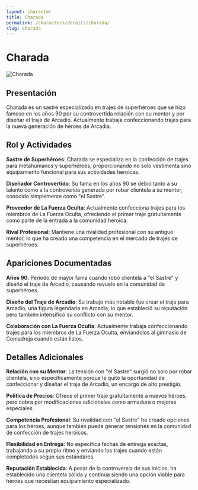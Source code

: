 ```yaml
---
layout: character
title: Charada
permalink: /characters/details/charada/
slug: charada
---
```


# Charada

<div class="character-photo">
  <img src="{{ site.baseurl }}/assets/img/characters/Charada.png" alt="Charada" />
</div>

## Presentación

Charada es un sastre especializado en trajes de superhéroes que se hizo famoso en los años 90 por su controvertida relación con su mentor y por diseñar el traje de Arcadio. Actualmente trabaja confeccionando trajes para la nueva generación de héroes de Arcadia.

## Rol y Actividades

**Sastre de Superhéroes**: Charada se especializa en la confección de trajes para metahumanos y superhéroes, proporcionando no solo vestimenta sino equipamiento funcional para sus actividades heroicas.

**Diseñador Controvertido**: Su fama en los años 90 se debió tanto a su talento como a la controversia generada por robar clientela a su mentor, conocido simplemente como "el Sastre".

**Proveedor de La Fuerza Oculta**: Actualmente confecciona trajes para los miembros de La Fuerza Oculta, ofreciendo el primer traje gratuitamente como parte de la entrada a la comunidad heroica.

**Rival Profesional**: Mantiene una rivalidad profesional con su antiguo mentor, lo que ha creado una competencia en el mercado de trajes de superhéroes.

## Apariciones Documentadas

**Años 90**: Período de mayor fama cuando robó clientela a "el Sastre" y diseñó el traje de Arcadio, causando revuelo en la comunidad de superhéroes.

**Diseño del Traje de Arcadio**: Su trabajo más notable fue crear el traje para Arcadio, una figura legendaria en Arcadia, lo que estableció su reputación pero también intensificó su conflicto con su mentor.

**Colaboración con La Fuerza Oculta**: Actualmente trabaja confeccionando trajes para los miembros de La Fuerza Oculta, enviándolos al gimnasio de Comadreja cuando están listos.

## Detalles Adicionales

**Relación con su Mentor**: La tensión con "el Sastre" surgió no solo por robar clientela, sino específicamente porque le quitó la oportunidad de confeccionar y diseñar el traje de Arcadio, un encargo de alto prestigio.

**Política de Precios**: Ofrece el primer traje gratuitamente a nuevos héroes, pero cobra por modificaciones adicionales como armadura o mejoras especiales.

**Competencia Profesional**: Su rivalidad con "el Sastre" ha creado opciones para los héroes, aunque también puede generar tensiones en la comunidad de confección de trajes heroicos.

**Flexibilidad en Entrega**: No especifica fechas de entrega exactas, trabajando a su propio ritmo y enviando los trajes cuando están completados según sus estándares.

**Reputación Establecida**: A pesar de la controversia de sus inicios, ha establecido una clientela sólida y continúa siendo una opción viable para héroes que necesitan equipamiento especializado.